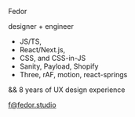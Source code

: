 Fedor

designer + engineer

- JS/TS,
- React/Next.js,
- CSS, and CSS-in-JS
- Sanity, Payload, Shopify
- Three, rAF, motion, react-springs
  
&& 8 years of UX design experience

f@fedor.studio
